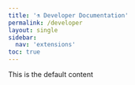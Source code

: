 ```yaml
---
title: '⚗️ Developer Documentation'
permalink: /developer
layout: single
sidebar:
  nav: 'extensions'
toc: true
---
```


This is the default content
